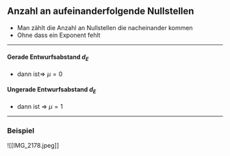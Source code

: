 ## Anzahl an aufeinanderfolgende Nullstellen
- Man zählt die Anzahl an Nullstellen die nacheinander kommen
- Ohne dass ein Exponent fehlt 
---
#### Gerade Entwurfsabstand $d_{E}$
- dann ist=> $\mu=0$

#### Ungerade Entwurfsabstand $d_{E}$
- dann ist => $\mu=1$
---
### Beispiel 

![[IMG_2178.jpeg]]